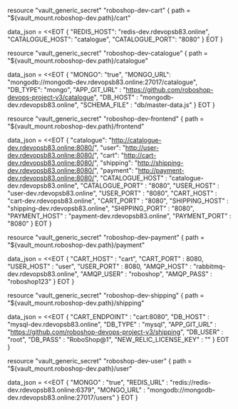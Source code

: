 resource "vault_generic_secret" "roboshop-dev-cart" {
path = "${vault_mount.roboshop-dev.path}/cart"

data_json = <<EOT
{
"REDIS_HOST":   "redis-dev.rdevopsb83.online",
"CATALOGUE_HOST": "catalogue",
"CATALOGUE_PORT": "8080"
}
EOT
}

resource "vault_generic_secret" "roboshop-dev-catalogue" {
path = "${vault_mount.roboshop-dev.path}/catalogue"

data_json = <<EOT
{
"MONGO":   "true",
"MONGO_URL": "mongodb://mongodb-dev.rdevopsb83.online:27017/catalogue",
"DB_TYPE": "mongo",
"APP_GIT_URL" : "https://github.com/roboshop-devops-project-v3/catalogue",
"DB_HOST" : "mongodb-dev.rdevopsb83.online",
"SCHEMA_FILE" : "db/master-data.js"
}
EOT
}

resource "vault_generic_secret" "roboshop-dev-frontend" {
path = "${vault_mount.roboshop-dev.path}/frontend"

data_json = <<EOT
{
"catalogue":   "http://catalogue-dev.rdevopsb83.online:8080/",
"user":   "http://user-dev.rdevopsb83.online:8080/",
"cart":   "http://cart-dev.rdevopsb83.online:8080/",
"shipping":   "http://shipping-dev.rdevopsb83.online:8080/",
"payment":   "http://payment-dev.rdevopsb83.online:8080/",
"CATALOGUE_HOST" : "catalogue-dev.rdevopsb83.online",
"CATALOGUE_PORT" : "8080",
"USER_HOST" : "user-dev.rdevopsb83.online",
"USER_PORT" : "8080",
"CART_HOST" : "cart-dev.rdevopsb83.online",
"CART_PORT" : "8080",
"SHIPPING_HOST" : "shipping-dev.rdevopsb83.online",
"SHIPPING_PORT" : "8080",
"PAYMENT_HOST" : "payment-dev.rdevopsb83.online",
"PAYMENT_PORT" : "8080"
}
EOT
}

resource "vault_generic_secret" "roboshop-dev-payment" {
path = "${vault_mount.roboshop-dev.path}/payment"

data_json = <<EOT
{
"CART_HOST" : "cart",
"CART_PORT" : 8080,
"USER_HOST" : "user",
"USER_PORT" : 8080,
"AMQP_HOST" : "rabbitmq-dev.rdevopsb83.online",
"AMQP_USER" : "roboshop",
"AMQP_PASS" : "roboshop123"
}
EOT
}

resource "vault_generic_secret" "roboshop-dev-shipping" {
path = "${vault_mount.roboshop-dev.path}/shipping"

data_json = <<EOT
{
"CART_ENDPOINT" : "cart:8080",
"DB_HOST" : "mysql-dev.rdevopsb83.online",
"DB_TYPE" : "mysql",
"APP_GIT_URL" : "https://github.com/roboshop-devops-project-v3/shipping",
"DB_USER" : "root",
"DB_PASS" : "RoboShop@1",
"NEW_RELIC_LICENSE_KEY" : ""
}
EOT
}

resource "vault_generic_secret" "roboshop-dev-user" {
path = "${vault_mount.roboshop-dev.path}/user"

data_json = <<EOT
{
"MONGO" : "true",
"REDIS_URL" : "redis://redis-dev.rdevopsb83.online:6379",
"MONGO_URL" : "mongodb://mongodb-dev.rdevopsb83.online:27017/users"
}
EOT
}